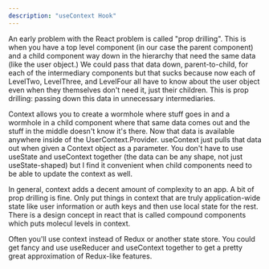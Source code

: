 ```yaml
---
description: "useContext Hook"
---
```


An early problem with the React problem is called "prop drilling". This is when you have a top level component (in our case the parent component) and a child component way down in the hierarchy that need the same data (like the user object.) We could pass that data down, parent-to-child, for each of the intermediary components but that sucks because now each of LevelTwo, LevelThree, and LevelFour all have to know about the user object even when they themselves don't need it, just their children. This is prop drilling: passing down this data in unnecessary intermediaries.

Context allows you to create a wormhole where stuff goes in and a wormhole in a child component where that same data comes out and the stuff in the middle doesn't know it's there. Now that data is available anywhere inside of the UserContext.Provider. useContext just pulls that data out when given a Context object as a parameter. You don't have to use useState and useContext together (the data can be any shape, not just useState-shaped) but I find it convenient when child components need to be able to update the context as well.

In general, context adds a decent amount of complexity to an app. A bit of prop drilling is fine. Only put things in context that are truly application-wide state like user information or auth keys and then use local state for the rest. There is a design concept in react that is called compound components which puts molecul levels in context.

Often you'll use context instead of Redux or another state store. You could get fancy and use useReducer and useContext together to get a pretty great approximation of Redux-like features.
